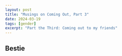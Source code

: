 ```yaml
---
layout: post
title: "Musings on Coming Out, Part 3"
date: 2024-03-19
tags: [gender]
excerpt: "Part the Third: Coming out to my friends"
---
```


## Bestie

##
